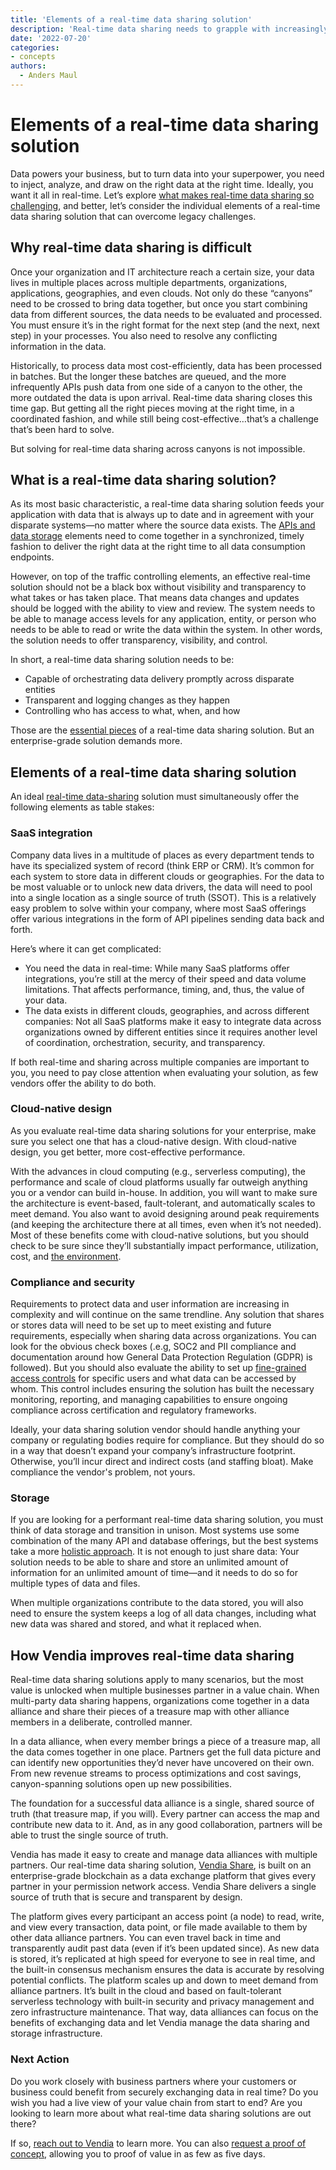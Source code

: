 ```yaml
---
title: 'Elements of a real-time data sharing solution'
description: 'Real-time data sharing needs to grapple with increasingly decentralized data. Here are some elements to focus on when looking for a modern data sharing solution.'
date: '2022-07-20'
categories:
- concepts
authors:
  - Anders Maul
---
```

# Elements of a real-time data sharing solution

Data powers your business, but to turn data into your superpower, you need to inject, analyze, and draw on the right data at the right time. Ideally, you want it all in real-time. Let’s explore [what makes real-time data sharing so challenging](https://thenewstack.io/addressing-the-challenges-of-real-time-data-sharing/), and better, let’s consider the individual elements of a real-time data sharing solution that can overcome legacy challenges.


## Why real-time data sharing is difficult

Once your organization and IT architecture reach a certain size, your data lives in multiple places across multiple departments, organizations, applications, geographies, and even clouds. Not only do these “canyons” need to be crossed to bring data together, but once you start combining data from different sources, the data needs to be evaluated and processed. You must ensure it’s in the right format for the next step (and the next, next step) in your processes. You also need to resolve any conflicting information in the data.

Historically, to process data most cost-efficiently, data has been processed in batches. But the longer these batches are queued, and the more infrequently APIs push data from one side of a canyon to the other, the more outdated the data is upon arrival. Real-time data sharing closes this time gap. But getting all the right pieces moving at the right time, in a coordinated fashion, and while still being cost-effective…that’s a challenge that’s been hard to solve.

But solving for real-time data sharing across canyons is not impossible.   


## What is a real-time data sharing solution?

As its most basic characteristic, a real-time data sharing solution feeds your application with data that is always up to date and in agreement with your disparate systems—no matter where the source data exists. The [APIs and data storage](https://www.vendia.com/blog/apis-for-data) elements need to come together in a synchronized, timely fashion to deliver the right data at the right time to all data consumption endpoints.

However, on top of the traffic controlling elements, an effective real-time solution should not be a black box without visibility and transparency to what takes or has taken place. That means data changes and updates should be logged with the ability to view and review. The system needs to be able to manage access levels for any application, entity, or person who needs to be able to read or write the data within the system. In other words, the solution needs to offer transparency, visibility, and control.

In short, a real-time data sharing solution needs to be:



* Capable of orchestrating data delivery promptly across disparate entities
* Transparent and logging changes as they happen
* Controlling who has access to what, when, and how

Those are the [essential pieces](https://thenewstack.io/vendor-checklist-for-real-time-data-meshes/) of a real-time data sharing solution. But an enterprise-grade solution demands more.

  


## Elements of a real-time data sharing solution

An ideal [real-time data-sharing](https://www.vendia.com/blog/real-time-data-sharing-pros-cons) solution must simultaneously offer the following elements as table stakes:


### SaaS integration

Company data lives in a multitude of places as every department tends to have its specialized system of record (think ERP or CRM). It’s common for each system to store data in different clouds or geographies. For the data to be most valuable or to unlock new data drivers, the data will need to pool into a single location as a single source of truth (SSOT). This is a relatively easy problem to solve within your company, where most SaaS offerings offer various integrations in the form of API pipelines sending data back and forth. 

Here’s where it can get complicated:



* You need the data in real-time: While many SaaS platforms offer integrations, you’re still at the mercy of their speed and data volume limitations. That affects performance, timing,  and, thus, the value of your data.
* The data exists in different clouds, geographies, and across different companies: Not all SaaS platforms make it easy to integrate data across organizations owned by different entities since it requires another level of coordination, orchestration, security, and transparency.

If both real-time and sharing across multiple companies are important to you, you need to pay close attention when evaluating your solution, as few vendors offer the ability to do both. 


### Cloud-native design

As you evaluate real-time data sharing solutions for your enterprise, make sure you select one that has a cloud-native design. With cloud-native design, you get better, more cost-effective performance.

With the advances in cloud computing (e.g., serverless computing), the performance and scale of cloud platforms usually far outweigh anything you or a vendor can build in-house. In addition, you will want to make sure the architecture is event-based, fault-tolerant, and automatically scales to meet demand. You also want to avoid designing around peak requirements (and keeping the architecture there at all times, even when it’s not needed). Most of these benefits come with cloud-native solutions, but you should check to be sure since they’ll substantially impact performance, utilization, cost, and [the environment](https://www.vendia.com/blog/vendia-green-blockchain). 


### Compliance and security

Requirements to protect data and user information are increasing in complexity and will continue on the same trendline. Any solution that shares or stores data will need to be set up to meet existing and future requirements, especially when sharing data across organizations. You can look for the obvious check boxes (.e.g, SOC2 and PII compliance and documentation around how General Data Protection Regulation (GDPR) is followed). But you should also evaluate the ability to set up [fine-grained access controls](https://www.vendia.com/blog/sharing-data-with-fine-grained-control) for specific users and what data can be accessed by whom. This control includes ensuring the solution has built the necessary monitoring, reporting, and managing capabilities to ensure ongoing compliance across certification and regulatory frameworks. 

Ideally, your data sharing solution vendor should handle anything your company or regulating bodies require for compliance. But they should do so in a way that doesn’t expand your company’s infrastructure footprint. Otherwise, you’ll incur direct and indirect costs (and staffing bloat). Make compliance the vendor's problem, not yours.  


### Storage

If you are looking for a performant real-time data sharing solution, you must think of data storage and transition in unison. Most systems use some combination of the many API and database offerings, but the best systems take a more [holistic approach](https://www.vendia.com/blog/apis-for-real-time-data-sharing). It is not enough to just share data: Your solution needs to be able to share and store an unlimited amount of information for an unlimited amount of time—and it needs to do so for multiple types of data and files.

When multiple organizations contribute to the data stored, you will also need to ensure the system keeps a log of all data changes, including what new data was shared and stored, and what it replaced when.  


## How Vendia improves real-time data sharing

Real-time data sharing solutions apply to many scenarios, but the most value is unlocked when multiple businesses partner in a value chain. When multi-party data sharing happens, organizations come together in a data alliance and share their pieces of a treasure map with other alliance members in a deliberate, controlled manner.

In a data alliance, when every member brings a piece of a treasure map, all the data comes together in one place. Partners get the full data picture and can identify new opportunities they’d never have uncovered on their own. From new revenue streams to process optimizations and cost savings, canyon-spanning solutions open up new possibilities.  

The foundation for a successful data alliance is a single, shared source of truth (that treasure map, if you will). Every partner can access the map and contribute new data to it. And, as in any good collaboration, partners will be able to trust the single source of truth. 

Vendia has made it easy to create and manage data alliances with multiple partners. Our real-time data sharing solution, [Vendia Share](https://www.vendia.com/product), is built on an enterprise-grade blockchain as a data exchange platform that gives every partner in your permission network access. Vendia Share delivers a single source of truth that is secure and transparent by design.

The platform gives every participant an access point (a node) to read, write, and view every transaction, data point, or file made available to them by other data alliance partners. You can even travel back in time and transparently audit past data (even if it’s been updated since). As new data is stored, it’s replicated at high speed for everyone to see in real time, and the built-in consensus mechanism ensures the data is accurate by resolving potential conflicts. The platform scales up and down to meet demand from alliance partners. It’s built in the cloud and based on fault-tolerant serverless technology with built-in security and privacy management and zero infrastructure maintenance. That way, data alliances can focus on the benefits of exchanging data and let Vendia manage the data sharing and storage infrastructure.  


### Next Action

Do you work closely with business partners where your customers or business could benefit from securely exchanging data in real time? Do you wish you had a live view of your value chain from start to end? Are you looking to learn more about what real-time data sharing solutions are out there? 

If so, [reach out to Vendia](https://www.vendia.com/meet) to learn more. You can also [request a proof of concept](https://www.vendia.com/poc), allowing you to proof of value in as few as five days.
